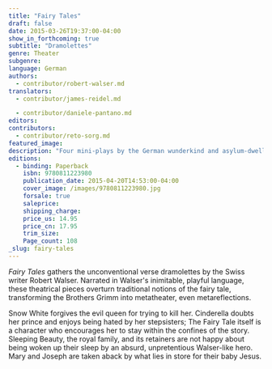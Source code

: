 ```yaml
---
title: "Fairy Tales"
draft: false
date: 2015-03-26T19:37:00-04:00
show_in_forthcoming: true
subtitle: "Dramolettes"
genre: Theater
subgenre:
language: German
authors:
  - contributor/robert-walser.md
translators:
  - contributor/james-reidel.md

  - contributor/daniele-pantano.md
editors:
contributors:
  - contributor/reto-sorg.md
featured_image:
description: "Four mini-plays by the German wunderkind and asylum-dweller "
editions:
  - binding: Paperback
    isbn: 9780811223980
    publication_date: 2015-04-20T14:53:00-04:00
    cover_image: /images/9780811223980.jpg
    forsale: true
    saleprice:
    shipping_charge:
    price_us: 14.95
    price_cn: 17.95
    trim_size:
    Page_count: 108
_slug: fairy-tales
---
```


_Fairy Tales_ gathers the unconventional verse dramolettes by the Swiss writer Robert Walser. Narrated in Walser's inimitable, playful language, these theatrical pieces overturn traditional notions of the fairy tale, transforming the Brothers Grimm into metatheater, even metareflections.

Snow White forgives the evil queen for trying to kill her. Cinderella doubts her prince and enjoys being hated by her stepsisters; The Fairy Tale itself is a character who encourages her to stay within the confines of the story. Sleeping Beauty, the royal family, and its retainers are not happy about being woken up their sleep by an absurd, unpretentious Walser-like hero. Mary and Joseph are taken aback by what lies in store for their baby Jesus.

